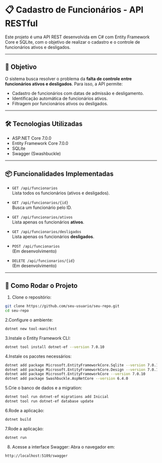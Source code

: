 # 📋 Cadastro de Funcionários - API RESTful

Este projeto é uma API REST desenvolvida em C# com Entity Framework Core e SQLite, com o objetivo de realizar o cadastro e o controle de funcionários ativos e desligados.

---

## 🎯 Objetivo

O sistema busca resolver o problema da **falta de controle entre funcionários ativos e desligados**. Para isso, a API permite:

- Cadastro de funcionários com datas de admissão e desligamento.
- Identificação automática de funcionários ativos.
- Filtragem por funcionários ativos ou desligados.

---

## 🛠️ Tecnologias Utilizadas

- ASP.NET Core 7.0.0
- Entity Framework Core 7.0.0
- SQLite
- Swagger (Swashbuckle)

---

## 📦 Funcionalidades Implementadas

- `GET /api/funcionarios`  
  Lista todos os funcionários (ativos e desligados).

- `GET /api/funcionarios/{id}`  
  Busca um funcionário pelo ID.

- `GET /api/funcionarios/ativos`  
  Lista apenas os funcionários **ativos**.

- `GET /api/funcionarios/desligados`  
  Lista apenas os funcionários **desligados**.

- `POST /api/funcionarios`  
  (Em desenvolvimento)

- `DELETE /api/funcionarios/{id}`  
  (Em desenvolvimento)

---

## 📂 Como Rodar o Projeto

1. Clone o repositório:
```bash
git clone https://github.com/seu-usuario/seu-repo.git
cd seu-repo
```

2.Configure o ambiente:
```bash
dotnet new tool-manifest
```

3.Instale o Entity Framework CLI:
```bash
dotnet tool install dotnet-ef --version 7.0.10
```

4.Instale os pacotes necessários:
```bash
dotnet add package Microsoft.EntityFrameworkCore.Sqlite --version 7.0.10
dotnet add package Microsoft.EntityFrameworkCore.Design --version 7.0.10
dotnet add package Microsoft.EntityFrameworkCore --version 7.0.10
dotnet add package Swashbuckle.AspNetCore --version 6.4.0
```

5.Crie o banco de dados e a migration:
```bash
dotnet tool run dotnet-ef migrations add Inicial
dotnet tool run dotnet-ef database update
```

6.Rode a aplicação:
```bash
dotnet build
```

7.Rode a aplicação:
```bash
dotnet run
```

8. Acesse a interface Swagger:
Abra o navegador em:
```bash
http://localhost:5109/swagger
```



